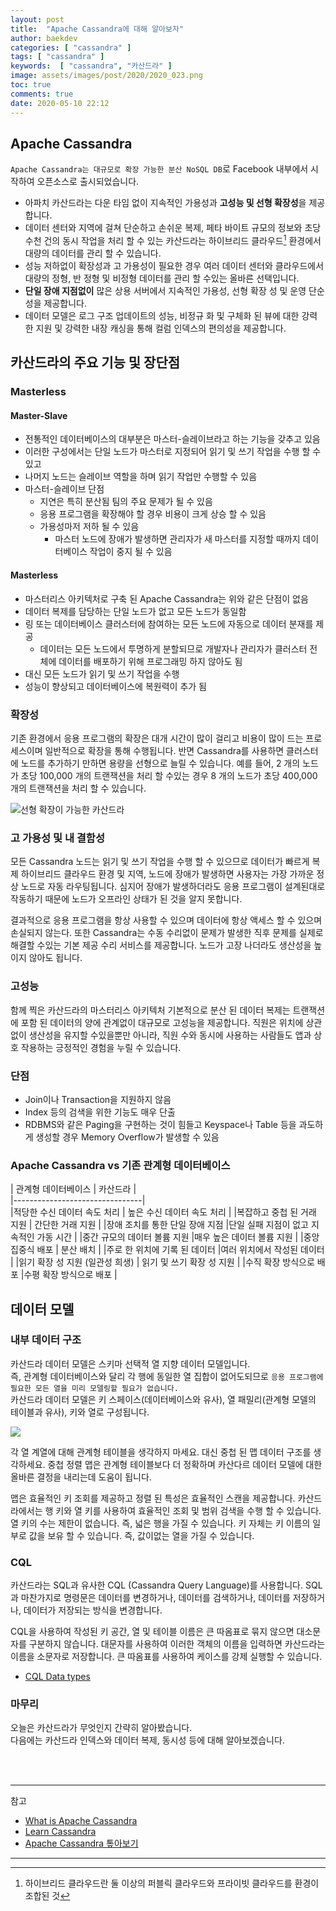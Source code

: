 ```yaml
---
layout: post
title:  "Apache Cassandra에 대해 알아보자"
author: baekdev
categories: [ "cassandra" ]
tags: [ "cassandra" ]
keywords:  [ "cassandra", "카산드라" ]  
image: assets/images/post/2020/2020_023.png  
toc: true  
comments: true  
date: 2020-05-10 22:12   
---   
```



## Apache Cassandra  

`Apache Cassandra는 대규모로 확장 가능한 분산 NoSQL DB`로 Facebook 내부에서 시작하여 오픈소스로 출시되었습니다.  
- 아파치 카산드라는 다운 타임 없이 지속적인 가용성과 **고성능 및 선형 확장성**을 제공합니다. 
- 데이터 센터와 지역에 걸쳐 단순하고 손쉬운 복제, 페타 바이트 규모의 정보와 초당 수천 건의 동시 작업을 처리 할 수 있는 카산드라는 하이브리드 클라우드[^1] 환경에서 대량의 데이터를 관리 할 수 있습니다.  
- 성능 저하없이 확장성과 고 가용성이 필요한 경우 여러 데이터 센터와 클라우드에서 대량의 정형, 반 정형 및 비정형 데이터를 관리 할 수있는 올바른 선택입니다.
- **단일 장애 지점없이** 많은 상용 서버에서 지속적인 가용성, 선형 확장 성 및 운영 단순성을 제공합니다.
- 데이터 모델은 로그 구조 업데이트의 성능, 비정규 화 및 구체화 된 뷰에 대한 강력한 지원 및 강력한 내장 캐싱을 통해 컬럼 인덱스의 편의성을 제공합니다.   


## 카산드라의 주요 기능 및 장단점  
 
### Masterless  

#### Master-Slave  
- 전통적인 데이터베이스의 대부분은 마스터-슬레이브라고 하는 기능을 갖추고 있음  
- 이러한 구성에서는 단일 노드가 마스터로 지정되어 읽기 및 쓰기 작업을 수행 할 수 있고  
- 나머지 노드는 슬레이브 역할을 하며 읽기 작업만 수행할 수 있음  
- 마스터-슬레이브 단점  
  - 지연은 특히 분산됨 팀의 주요 문제가 될 수 있음  
  - 응용 프로그램을 확장해야 할 경우 비용이 크게 상승 할 수 있음  
  - 가용성마저 저하 될 수 있음  
    - 마스터 노드에 장애가 발생하면 관리자가 새 마스터를 지정할 때까지 데이터베이스 작업이 중지 될 수 있음  

#### Masterless  
- 마스터리스 아키텍처로 구축 된 Apache Cassandra는 위와 같은 단점이 없음   
- 데이터 복제를 담당하는 단일 노드가 없고 모든 노드가 동일함    
- 링 또는 데이터베이스 클러스터에 참여하는 모든 노드에 자동으로 데이터 분재를 제공  
  - 데이터는 모든 노드에서 투명하게 분할되므로 개발자나 관리자가 클러스터 전체에 데이터를 배포하기 위해 프로그래밍 하지 않아도 됨    
- 대신 모든 노드가 읽기 및 쓰기 작업을 수행  
- 성능이 향상되고 데이터베이스에 복원력이 추가 됨  

### 확장성
기존 환경에서 응용 프로그램의 확장은 대개 시간이 많이 걸리고 비용이 많이 드는 프로세스이며 일반적으로 확장을 통해 수행됩니다. 반면 Cassandra를 사용하면 클러스터에 노드를 추가하기 만하면 용량을 선형으로 늘릴 수 있습니다. 예를 들어, 2 개의 노드가 초당 100,000 개의 트랜잭션을 처리 할 수있는 경우 8 개의 노드가 초당 400,000 개의 트랜잭션을 처리 할 수 ​​있습니다.  

![선형 확장이 가능한 카산드라]({{site.url}}{{site.baseurl}}/{{site.assetsurl}}/images/post/2020/2020_023_001.png)  

### 고 가용성 및 내 결함성  
모든 Cassandra 노드는 읽기 및 쓰기 작업을 수행 할 수 있으므로 데이터가 빠르게 복제 하이브리드 클라우드 환경 및 지역, 노드에 장애가 발생하면 사용자는 가장 가까운 정상 노드로 자동 라우팅됩니다. 
심지어 장애가 발생하더라도 응용 프로그램이 설계된대로 작동하기 때문에 노드가 오프라인 상태가 된 것을 알지 못합니다.  

결과적으로 응용 프로그램을 항상 사용할 수 있으며 데이터에 항상 액세스 할 수 있으며 손실되지 않는다. 또한 Cassandra는 수동 수리없이 문제가 발생한 직후 문제를 실제로 해결할 수있는 기본 제공 수리 서비스를 제공합니다. 노드가 고장 나더라도 생산성을 높이지 않아도 됩니다.  


### 고성능
함께 찍은 카산드라의 마스터리스 아키텍처 기본적으로 분산 된 데이터 복제는 트랜잭션에 포함 된 데이터의 양에 관계없이 대규모로 고성능을 제공합니다. 직원은 위치에 상관없이 생산성을 유지할 수있을뿐만 아니라, 직원 수와 동시에 사용하는 사람들도 앱과 상호 작용하는 긍정적인 경험을 누릴 수 있습니다.

### 단점  
- Join이나 Transaction을 지원하지 않음  
- Index 등의 검색을 위한 기능도 매우 단출  
- RDBMS와 같은 Paging을 구현하는 것이 힘들고 Keyspace나 Table 등을 과도하게 생성할 경우 Memory Overflow가 발생할 수 있음  


### Apache Cassandra vs 기존 관계형 데이터베이스    

| 관계형 데이터베이스 | 카산드라 |  
|--------------------------------|  
|적당한 수신 데이터 속도 처리 | 높은 수신 데이터 속도 처리 |
|복잡하고 중첩 된 거래 지원 | 간단한 거래 지원 |
|장애 조치를 통한 단일 장애 지점 |단일 실패 지점이 없고 지속적인 가동 시간 |
|중간 규모의 데이터 볼륨 지원 |매우 높은 데이터 볼륨 지원 |
|중앙 집중식 배포 | 분산 배치 |
|주로 한 위치에 기록 된 데이터 |여러 위치에서 작성된 데이터 |
|읽기 확장 성 지원 (일관성 희생) | 읽기 및 쓰기 확장 성 지원 |
|수직 확장 방식으로 배포 |수평 확장 방식으로 배포 |

  
## 데이터 모델    
### 내부 데이터 구조  

카산드라 데이터 모델은 스키마 선택적 열 지향 데이터 모델입니다.  
즉, 관계형 데이터베이스와 달리 각 행에 동일한 열 집합이 없어도되므로 `응용 프로그램에 필요한 모든 열을 미리 모델링할 필요가 없습니다.`    
카산드라 데이터 모델은 키 스페이스(데이터베이스와 유사), 열 패밀리(관계형 모델의 테이블과 유사), 키와 열로 구성됩니다.    

![]({{site.url}}{{site.baseurl}}/{{site.assetsurl}}/images/post/2020/2020_023_002.jpg)  

각 열 계열에 대해 관계형 테이블을 생각하지 마세요. 대신 중첩 된 맵 데이터 구조를 생각하세요. 중첩 정렬 맵은 관계형 테이블보다 더 정확하며 카산다르 데이터 모델에 대한 올바른 결정을 내리는데 도움이 됩니다.  
  
<script src="https://gist.github.com/baekdev/a4a38c65e70f7b51b72dc298baa93f4b.js"></script>  

맵은 효율적인 키 조회를 제공하고 정렬 된 특성은 효율적인 스캔을 제공합니다. 
카산드라에서는 행 키와 열 키를 사용하여 효율적인 조회 및 범위 검색을 수행 할 수 있습니다. 
열 키의 수는 제한이 없습니다. 즉, 넓은 행을 가질 수 있습니다. 
키 자체는 키 이름의 일부로 값을 보유 할 수 있습니다. 즉, 값이없는 열을 가질 수 있습니다.  

### CQL  

카산드라는 SQL과 유사한 CQL (Cassandra Query Language)를 사용합니다. SQL과 마찬가지로 명령문은 데이터를 변경하거나, 데이터를 검색하거나, 데이터를 저장하거나, 데이터가 저장되는 방식을 변경합니다.  
<script src="https://gist.github.com/baekdev/9176790bff80bf2fa7f2d2fe9004a13b.js"></script>  

CQL을 사용하여 작성된 키 공간, 열 및 테이블 이름은 큰 따옴표로 묶지 않으면 대소문자를 구분하지 않습니다. 대문자를 사용하여 이러한 객체의 이름을 입력하면 카산드라는 이름을 소문자로 저장합니다. 큰 따옴표를 사용하여 케이스를 강제 실행할 수 있습니다.  

<script src="https://gist.github.com/baekdev/a43ba9f71f4a7d0a540d3c50add0f94c.js"></script>  
- <a href="https://docs.datastax.com/en/dse/6.8/cql/cql/cql_reference/refDataTypes.html" target="_blank">CQL Data types</a>  


### 마무리  

오늘은 카산드라가 무엇인지 간략히 알아봤습니다.  
다음에는 카산드라 인덱스와 데이터 복제, 동시성 등에 대해 알아보겠습니다.  

<br/><br/>  

---    
참고    
  - <a href="https://www.datastax.com/resources/definitions/what-is-apache-cassandra" target="_blank">What is Apache Cassandra</a>      
  - <a href="https://teddyma.gitbooks.io/learncassandra/" target="_blank">Learn Cassandra</a>    
  - <a href="https://meetup.toast.com/posts/58" target="_blank">Apache Cassandra 톺아보기</a>  


---  
[^1]: 하이브리드 클라우드란 둘 이상의 퍼블릭 클라우드와 프라이빗 클라우드를 환경이 조합된 것
